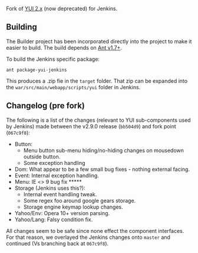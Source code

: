 Fork of [YUI 2.x](https://github.com/yui/yui2) (now deprecated) for Jenkins.

## Building
The Builder project has been incorporated directly into the project to make it easier to build.  The build depends on
[Ant v1.7+](http://ant.apache.org/bindownload.cgi).

To build the Jenkins specific package:

```
ant package-yui-jenkins
```

This produces a .zip fie in the `target` folder.  That zip can be expanded into the
`war/src/main/webapp/scripts/yui` folder in Jenkins.

## Changelog (pre fork)

The following is a list of the changes (relevant to YUI sub-components used by Jenkins) made between the v2.9.0 release
(`bb504d9`) and fork point (`067c9f8`):

* Button:
    * Menu button sub-menu hiding/no-hiding changes on mousedown outside button.
    * Some exception handling
* Dom: What appear to be a few small bug fixes - nothing external facing.
* Event: Internal exception handling.
* Menu: IE <> 9 bug fix  *****
* Storage (Jenkins uses this?):
    * Internal event handling tweak.
    * Some regex foo around google gears storage.
    * Storage engine keymap lookup changes.
* Yahoo/Env: Opera 10+ version parsing.
* Yahoo/Lang: Falsy condition fix.

All changes seem to be safe since none effect the component interfaces.  For that reason, we overlayed the Jenkins changes
onto `master` and continued (Vs branching back at `067c9f8`).
